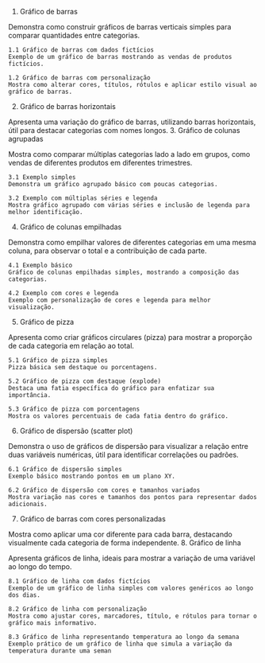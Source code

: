 1. Gráfico de barras

Demonstra como construir gráficos de barras verticais simples para comparar quantidades entre categorias.

    1.1 Gráfico de barras com dados fictícios
    Exemplo de um gráfico de barras mostrando as vendas de produtos fictícios.

    1.2 Gráfico de barras com personalização
    Mostra como alterar cores, títulos, rótulos e aplicar estilo visual ao gráfico de barras.

2. Gráfico de barras horizontais

Apresenta uma variação do gráfico de barras, utilizando barras horizontais, útil para destacar categorias com nomes longos.
3. Gráfico de colunas agrupadas

Mostra como comparar múltiplas categorias lado a lado em grupos, como vendas de diferentes produtos em diferentes trimestres.

    3.1 Exemplo simples
    Demonstra um gráfico agrupado básico com poucas categorias.

    3.2 Exemplo com múltiplas séries e legenda
    Mostra gráfico agrupado com várias séries e inclusão de legenda para melhor identificação.

4. Gráfico de colunas empilhadas

Demonstra como empilhar valores de diferentes categorias em uma mesma coluna, para observar o total e a contribuição de cada parte.

    4.1 Exemplo básico
    Gráfico de colunas empilhadas simples, mostrando a composição das categorias.

    4.2 Exemplo com cores e legenda
    Exemplo com personalização de cores e legenda para melhor visualização.

5. Gráfico de pizza

Apresenta como criar gráficos circulares (pizza) para mostrar a proporção de cada categoria em relação ao total.

    5.1 Gráfico de pizza simples
    Pizza básica sem destaque ou porcentagens.

    5.2 Gráfico de pizza com destaque (explode)
    Destaca uma fatia específica do gráfico para enfatizar sua importância.

    5.3 Gráfico de pizza com porcentagens
    Mostra os valores percentuais de cada fatia dentro do gráfico.

6. Gráfico de dispersão (scatter plot)

Demonstra o uso de gráficos de dispersão para visualizar a relação entre duas variáveis numéricas, útil para identificar correlações ou padrões.

    6.1 Gráfico de dispersão simples
    Exemplo básico mostrando pontos em um plano XY.

    6.2 Gráfico de dispersão com cores e tamanhos variados
    Mostra variação nas cores e tamanhos dos pontos para representar dados adicionais.

7. Gráfico de barras com cores personalizadas

Mostra como aplicar uma cor diferente para cada barra, destacando visualmente cada categoria de forma independente.
8. Gráfico de linha

Apresenta gráficos de linha, ideais para mostrar a variação de uma variável ao longo do tempo.

    8.1 Gráfico de linha com dados fictícios
    Exemplo de um gráfico de linha simples com valores genéricos ao longo dos dias.

    8.2 Gráfico de linha com personalização
    Mostra como ajustar cores, marcadores, título, e rótulos para tornar o gráfico mais informativo.

    8.3 Gráfico de linha representando temperatura ao longo da semana
    Exemplo prático de um gráfico de linha que simula a variação da temperatura durante uma seman
